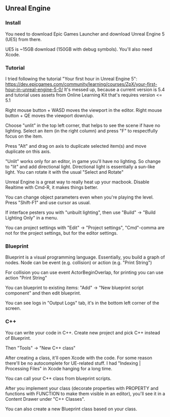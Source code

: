 ## Unreal Engine

### Install
You need to download Epic Games Launcher and download Unreal Engine 5 (UE5) from there.


UE5 is ~15GB download (150GB with debug symbols). You'll also need Xcode.


### Tutorial
I tried following the tutorial "Your first hour in Unreal Engine 5": https://dev.epicgames.com/community/learning/courses/ZpX/your-first-hour-in-unreal-engine-5-0/
It's messed up, because a current version is 5.4 and tutorial uses assets from Online Learning Kit that's 
requires version <= 5.1

Right mouse button + WASD moves the viewport in the editor. 
Right mouse button + QE moves the viewport down/up.

Choose "unlit" in the top left corner, that helps to see the scene if have no lighting.
Select an item (in the right column) and press "F" to respectfully focus on the item.

Press "Alt" and drag on axis to duplicate selected item(s) and move duplicate on this axis.

"Unlit" works only for an editor, in game you'll have no lighting. 
So change to "lit" and add directional light.
Directional light is essentially a sun-like light.
You can rotate it with the usual "Select and Rotate"

Unreal Engine is a great way to really heat up your macbook. 
Disable Realtime with Cmd-R, it makes things better.

You can change object parameters even when you're playing the level. Press "Shift-F1" and use cursor as usual.

If interface pesters you with "unbuilt lighting", then use "Build" -> "Build Lighting Only" in a menu.

You can project settings with "Edit" -> "Project settings", "Cmd"-comma are not for the project settings, but
for the editor settings.


### Blueprint
Blueprint is a visual programming language. 
Essentially, you build a graph of nodes. Node can be event (e.g. collision) or action (e.g. "Print String")

For collision you can use event ActorBeginOverlap, for printing you can use action "Print String" 

You can blueprint to existing items: "Add" -> "New blueprint script component" and then edit blueprint.

You can see logs in "Output Logs" tab, it's in the bottom left corner of the screen.

### C++

You can write your code in C++.
Create new project and pick C++ instead of Blueprint.

Then "Tools" -> "New C++ class" 

After creating a class, it'll open Xcode with the code. 
For some reason there'll be no autocomplete for UE-related stuff.
I had "Indexing | Processing Files" in Xcode hanging for a long time.

You can call your C++ class from blueprint scripts.

After you implement your class (decorate properties with PROPERTY and functions with FUNCTION to 
make them visible in an editor), you'll see it in a Content Drawer under "C++ Classes".

You can also create a new Blueprint class based on your class.